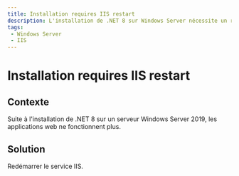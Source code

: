 ```yaml
---
title: Installation requires IIS restart
description: L'installation de .NET 8 sur Windows Server nécessite un redémarrage d'IIS
tags: 
 - Windows Server
 - IIS 
---
```


# Installation requires IIS restart

## Contexte

Suite à l'installation de .NET 8 sur un serveur Windows Server 2019, les applications web ne fonctionnent plus.

## Solution

Redémarrer le service IIS.